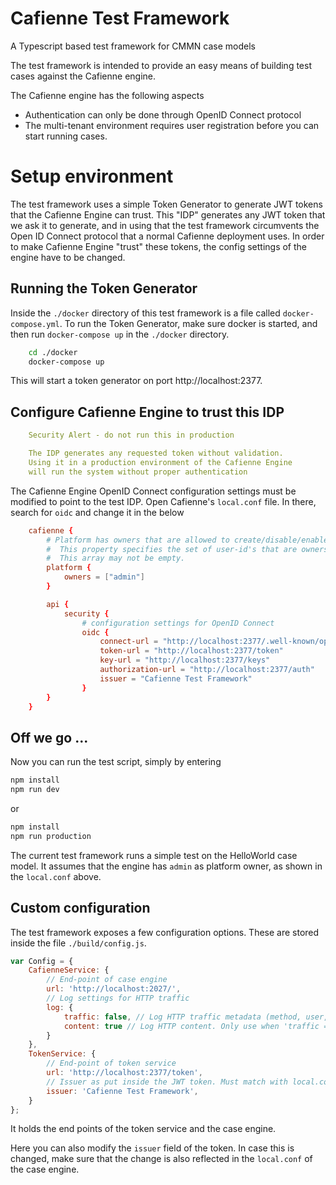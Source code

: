 
# Cafienne Test Framework
A Typescript based test framework for CMMN case models

The test framework is intended to provide an easy means of building test cases against the Cafienne engine.

The Cafienne engine has the following aspects
- Authentication can only be done through OpenID Connect protocol
- The multi-tenant environment requires user registration before you can start running cases.

# Setup environment
The test framework uses a simple Token Generator to generate JWT tokens that the Cafienne Engine can trust. This "IDP" generates any JWT token that we ask it to generate, and in using that the test framework circumvents the Open ID Connect protocol that a normal Cafienne deployment uses.
In order to make Cafienne Engine "trust" these tokens, the config settings of the engine have to be changed.

## Running the Token Generator
Inside the `./docker` directory of this test framework is a file called `docker-compose.yml`.
To run the Token Generator, make sure docker is started, and then run `docker-compose up` in the `./docker` directory.
```bash
    cd ./docker
    docker-compose up
```
This will start a token generator on port http://localhost:2377.

## Configure Cafienne Engine to trust this IDP
```yml
    Security Alert - do not run this in production

    The IDP generates any requested token without validation.
    Using it in a production environment of the Cafienne Engine
    will run the system without proper authentication
```
The Cafienne Engine OpenID Connect configuration settings must be modified to point to the test IDP.
Open Cafienne's `local.conf` file.
In there, search for `oidc` and change it in the below
```conf
    cafienne {
        # Platform has owners that are allowed to create/disable/enable tenants
        #  This property specifies the set of user-id's that are owners
        #  This array may not be empty.
        platform {
            owners = ["admin"]
        }

        api {
            security {
                # configuration settings for OpenID Connect
                oidc {
                    connect-url = "http://localhost:2377/.well-known/openid-configuration"
                    token-url = "http://localhost:2377/token"
                    key-url = "http://localhost:2377/keys"
                    authorization-url = "http://localhost:2377/auth"
                    issuer = "Cafienne Test Framework"
                }
        }
    }
```

## Off we go ...
Now you can run the test script, simply by entering
```bash
npm install
npm run dev
```
or
```bash
npm install
npm run production
```
The current test framework runs a simple test on the HelloWorld case model.
It assumes that the engine has `admin` as platform owner, as shown in the `local.conf` above.

## Custom configuration
The test framework exposes a few configuration options. These are stored inside the file `./build/config.js`.
```js
var Config = {
    CafienneService: {
        // End-point of case engine
        url: 'http://localhost:2027/',
        // Log settings for HTTP traffic
        log: {
            traffic: false, // Log HTTP traffic metadata (method, user, url)
            content: true // Log HTTP content. Only use when 'traffic = true'
        }
    },
    TokenService: {
        // End-point of token service
        url: 'http://localhost:2377/token',
        // Issuer as put inside the JWT token. Must match with local.conf settings of engine.
        issuer: 'Cafienne Test Framework',
    }
};
```
It holds the end points of the token service and the case engine.

Here you can also modify the `issuer` field of the token. In case this is changed, make sure that the change is also reflected in the `local.conf` of the case engine.
